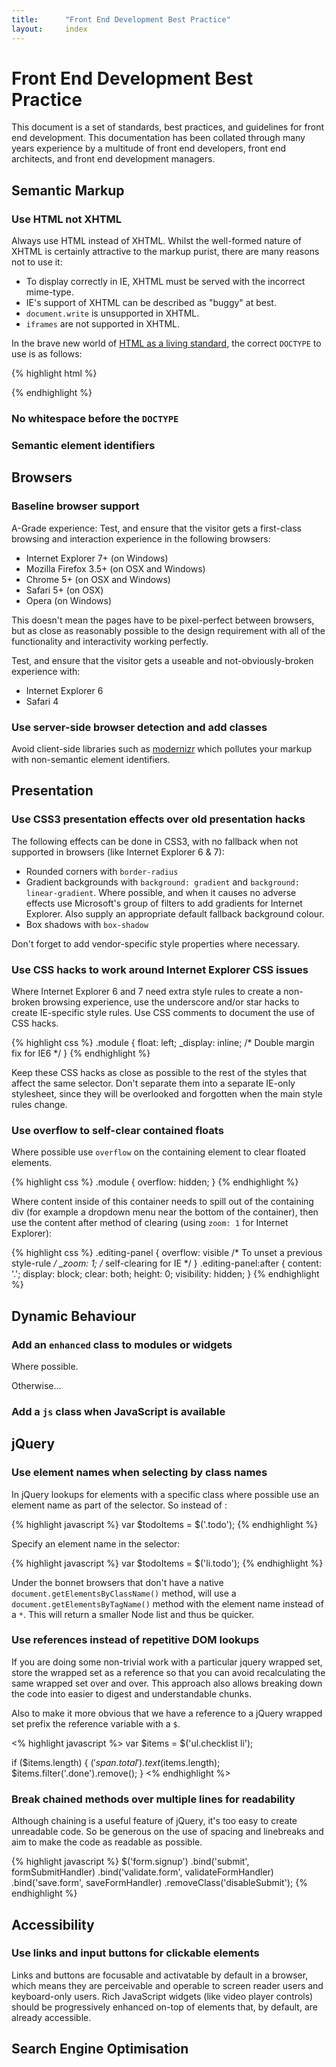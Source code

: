 ```yaml
---
title:      "Front End Development Best Practice"
layout:     index
---
```


Front End Development Best Practice
===================================

This document is a set of standards, best practices, and guidelines for front
end development. This documentation has been collated through many years
experience by a multitude of front end developers, front end architects, and
front end development managers.

<h2 id="semantic-markup">Semantic Markup</h2>

### Use HTML not XHTML

Always use HTML instead of XHTML. Whilst the well-formed nature of XHTML is certainly attractive to the markup purist, there are many reasons not to use it:

 *  To display correctly in IE, XHTML must be served with the incorrect mime-type.
 *  IE's support of XHTML can be described as "buggy" at best.
 *  `document.write` is unsupported in XHTML.
 *  `iframes` are not supported in XHTML.

In the brave new world of [HTML as a living standard](http://whatwg.org/html), the correct `DOCTYPE` to use is as follows:

{% highlight html %}
<!DOCTYPE html>
{% endhighlight %}

### No whitespace before the `DOCTYPE`

### Semantic element identifiers

<h2 id="browsers">Browsers</h2>

### Baseline browser support

A-Grade experience: Test, and ensure that the visitor gets a first-class browsing and interaction experience in the following browsers:

* Internet Explorer 7+ (on Windows)
* Mozilla Firefox 3.5+ (on OSX and Windows)
* Chrome 5+ (on OSX and Windows)
* Safari 5+ (on OSX)
* Opera (on Windows)

This doesn't mean the pages have to be pixel-perfect between browsers, but as close as reasonably possible to the design requirement with all of the functionality and interactivity working perfectly.

Test, and ensure that the visitor gets a useable and not-obviously-broken experience with:

* Internet Explorer 6
* Safari 4



### Use server-side browser detection and add classes

Avoid client-side libraries such as [modernizr](http://www.modernizr.com/) which pollutes your markup with non-semantic element identifiers.

<h2 id="presentation">Presentation</h2>

### Use CSS3 presentation effects over old presentation hacks

The following effects can be done in CSS3, with no fallback when not supported in browsers (like Internet Explorer 6 & 7):

* Rounded corners with `border-radius`
* Gradient backgrounds with `background: gradient` and `background: linear-gradient`. Where possible, and when it causes no adverse effects use Microsoft's group of filters to add gradients for Internet Explorer. Also supply an appropriate default fallback background colour.
* Box shadows with `box-shadow`

Don't forget to add vendor-specific style properties where necessary.

### Use CSS hacks to work around Internet Explorer CSS issues

Where Internet Explorer 6 and 7 need extra style rules to create a non-broken browsing experience, use the underscore and/or star hacks to create IE-specific style rules. Use CSS comments to document the use of CSS hacks. 

{% highlight css %}
.module {
	float: left;
	_display: inline; /* Double margin fix for IE6 */
}
{% endhighlight %}

Keep these CSS hacks as close as possible to the rest of the styles that affect the same selector. Don't separate them into a separate IE-only stylesheet, since they will be overlooked and forgotten when the main style rules change.

### Use overflow to self-clear contained floats

Where possible use `overflow` on the containing element to clear floated elements.

{% highlight css %}
.module {
	overflow: hidden;
}
{% endhighlight %}

Where content inside of this container needs to spill out of the containing div (for example a dropdown menu near the bottom of the container), then use the content after method of clearing (using `zoom: 1` for Internet Explorer):

{% highlight css %}
.editing-panel {
	overflow: visible /* To unset a previous style-rule */
	_zoom: 1; /* self-clearing for IE */
}
.editing-panel:after {
	content: '.';
	display: block;
	clear: both;
	height: 0;
	visibility: hidden;
}
{% endhighlight %}

<h2 id="dynamic-behaviour">Dynamic Behaviour</h2>

### Add an `enhanced` class to modules or widgets

Where possible.

Otherwise…

### Add a `js` class when JavaScript is available


<h2 id="jquery">jQuery</h2>


### Use element names when selecting by class names

In jQuery lookups for elements with a specific class where possible use an element name as part of the selector. So instead of :

{% highlight javascript %}
var $todoItems = $('.todo');
{% endhighlight %}

Specify an element name in the selector:

{% highlight javascript %}
var $todoItems = $('li.todo');
{% endhighlight %}

Under the bonnet browsers that don't have a native `document.getElementsByClassName()` method, will use a `document.getElementsByTagName()` method with the element name instead of a `*`. This will return a smaller Node list and thus be quicker.


### Use references instead of repetitive DOM lookups

If you are doing some non-trivial work with a particular jquery wrapped set, store the wrapped set as a reference so that you can avoid recalculating the same wrapped set over and over. This approach also allows breaking down the code into easier to digest and understandable chunks.

Also to make it more obvious that we have a reference to a jQuery wrapped set prefix the reference variable with a `$`.

<% highlight javascript %>
var $items = $('ul.checklist li');

if ($items.length) {
	$('span.total').text($items.length);
	$items.filter('.done').remove();
}
<% endhighlight %>


### Break chained methods over multiple lines for readability

Although chaining is a useful feature of jQuery, it's too easy to create unreadable code. So be generous on the use of spacing and linebreaks and aim to make the code as readable as possible.

{% highlight javascript %}
	$('form.signup')
		.bind('submit', formSubmitHandler)
		.bind('validate.form', validateFormHandler)
		.bind('save.form', saveFormHandler)
		.removeClass('disableSubmit');
{% endhighlight %}


<h2 id="accessibility">Accessibility</h2>

### Use links and input buttons for clickable elements

Links and buttons are focusable and activatable by default in a browser, which means they are perceivable and operable to screen reader users and keyboard-only users. Rich JavaScript widgets (like video player controls) should be progressively enhanced on-top of elements that, by default, are already accessible.

<h2 id="seo">Search Engine Optimisation</h2>
